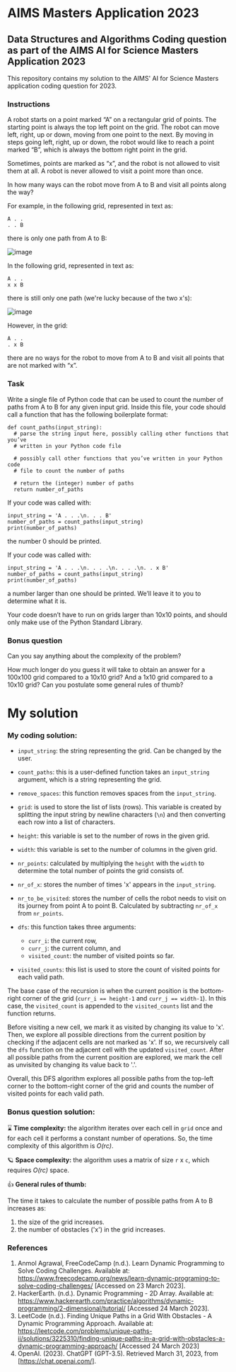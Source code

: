 # AIMS Masters Application 2023
## Data Structures and Algorithms Coding question as part of the AIMS AI for Science Masters Application 2023

This repository contains my solution to the AIMS' AI for Science Masters application coding question for 2023.

### Instructions

A robot starts on a point marked “A” on a rectangular grid of points. The starting point is always the top left point on the grid. The robot can move left, right, up or down, moving from one point to the next. By moving in steps going left, right, up or down, the robot would like to reach a point marked “B”, which is always the bottom right point in the grid.

Sometimes, points are marked as “x”, and the robot is not allowed to visit them at all. A robot is never allowed to visit a point more than once.

In how many ways can the robot move from A to B and visit all points along the way?

For example, in the following grid, represented in text as:
```
A . .
. . B
```
there is only one path from A to B:

![image](https://user-images.githubusercontent.com/56385852/229277441-a8eabe94-31fd-4d67-8e66-595bab987a09.png)

In the following grid, represented in text as:
```
A . .
x x B
```
there is still only one path (we're lucky because of the two x's):

![image](https://user-images.githubusercontent.com/56385852/229277460-c5762d4c-8cda-4836-99a1-193b8746f256.png)

However, in the grid:
```
A . .
. x B
```
there are no ways for the robot to move from A to B and visit all points that are not marked with “x”.

### Task 
Write a single file of Python code that can be used to count the number of paths from A to B for any given input grid. Inside this file, your code should call a function that has the following boilerplate format:
```
def count_paths(input_string):
  # parse the string input here, possibly calling other functions that you’ve
  # written in your Python code file

  # possibly call other functions that you’ve written in your Python code
  # file to count the number of paths

  # return the (integer) number of paths
  return number_of_paths
```

If your code was called with:
```
input_string = 'A . . .\n. . . B'
number_of_paths = count_paths(input_string)
print(number_of_paths)
```
the number 0 should be printed. 

If your code was called with:
```
input_string = 'A . . .\n. . . .\n. . . .\n. . x B'
number_of_paths = count_paths(input_string)
print(number_of_paths)
```
a number larger than one should be printed. We’ll leave it to you to determine what it is.

Your code doesn’t have to run on grids larger than 10x10 points, and should only make use of the Python Standard Library.

### Bonus question
Can you say anything about the complexity of the problem?

How much longer do you guess it will take to obtain an answer for a 100x100 grid compared to a 10x10 grid? And a 1x10 grid compared to a 10x10 grid? Can you postulate some general rules of thumb?

# My solution

### My coding solution:
- `input_string`: the string representing the grid. Can be changed by the user. 
- `count_paths`: this is a user-defined function takes an `input_string` argument, which is a string representing the grid.
- `remove_spaces`: this function removes spaces from the `input_string`.
- `grid`: is used to store the list of lists (rows). This variable is created by splitting the input string by newline characters (`\n`) and then converting each row into a list of characters.
- `height`: this variable is set to the number of rows in the given grid.
- `width`: this variable is set to the number of columns in the given grid. 
- `nr_points`: calculated by multiplying the `height` with the `width` to determine the total number of points the grid consists of.
- `nr_of_x`: stores the number of times 'x' appears in the `input_string`.
- `nr_to_be_visited`: stores the number of cells the robot needs to visit on its journey from point A to point B. Calculated by subtracting `nr_of_x` from `nr_points`. 

- `dfs`: this function takes three arguments: 
  - `curr_i`: the current row,
  - `curr_j`: the current column, and
  - `visited_count`: the number of visited points so far. 

- `visited_counts`: this list is used to store the count of visited points for each valid path.

The base case of the recursion is when the current position is the bottom-right corner of the grid (`curr_i == height-1` and `curr_j == width-1`). In this case, the `visited_count` is appended to the `visited_counts` list and the function returns.

Before visiting a new cell, we mark it as visited by changing its value to 'x'. Then, we explore all possible directions from the current position by checking if the adjacent cells are not marked as 'x'. If so, we recursively call the `dfs` function on the adjacent cell with the updated `visited_count`. After all possible paths from the current position are explored, we mark the cell as unvisited by changing its value back to '.'.

Overall, this DFS algorithm explores all possible paths from the top-left corner to the bottom-right corner of the grid and counts the number of visited points for each valid path.

### Bonus question solution:

⌛ **Time complexity:** the algorithm iterates over each cell in `grid` once and for each cell it performs a constant number of operations. So, the time complexity of this algorithm is *O(rc)*.

🪐 **Space complexity:** the algorithm uses a matrix of size `r` x `c`, which requires *O(rc)* space.

👍 **General rules of thumb:**

The time it takes to calculate the number of possible paths from A to B increases as: 
1. the size of the grid increases.
2. the number of obstacles ('x') in the grid increases.

### References

1. Anmol Agrawal, FreeCodeCamp (n.d.). Learn Dynamic Programming to Solve Coding Challenges. Available at: https://www.freecodecamp.org/news/learn-dynamic-programing-to-solve-coding-challenges/ [Accessed on 23 March 2023].
2. HackerEarth. (n.d.). Dynamic Programming - 2D Array. Available at: https://www.hackerearth.com/practice/algorithms/dynamic-programming/2-dimensional/tutorial/ [Accessed 24 March 2023].
3. LeetCode (n.d.). Finding Unique Paths in a Grid With Obstacles - A Dynamic Programming Approach. Available at: https://leetcode.com/problems/unique-paths-ii/solutions/3225310/finding-unique-paths-in-a-grid-with-obstacles-a-dynamic-programming-approach/ [Accessed 24 March 2023]
4. OpenAI. (2023). ChatGPT (GPT-3.5). Retrieved March 31, 2023, from [https://chat.openai.com/].
